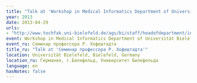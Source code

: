 ```yaml
---
title: "Talk at 'Workshop in Medical Informatics Department of Universität Bielefeld'"
year: 2013
date: 2013-04-29
urls:
- "http://www.techfak.uni-bielefeld.de/ags/bi/staff/headofdepartment/index.shtml"
event: Workshop in Medical Informatics Department of Universität Bielefeld
event_ru: Семинар профессора Р. Хофештадта
title_ru: "Talk at 'Семинар профессора Р. Хофештадта'"
location: Universität Bielefeld, Bielefeld, Germany
location_ru: Германия, г.Билефельд, Университет Билефельда
language: en
hasNotes: false
---
```

